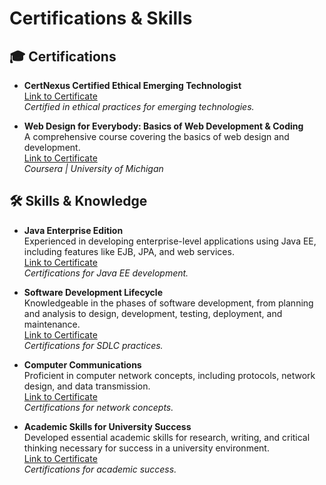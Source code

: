 # Certifications & Skills

## 🎓 Certifications

- **CertNexus Certified Ethical Emerging Technologist**  
  [Link to Certificate](https://www.certnexus.com/certification/certified-ethical-emerging-technologist/)  
  *Certified in ethical practices for emerging technologies.*

- **Web Design for Everybody: Basics of Web Development & Coding**  
  A comprehensive course covering the basics of web design and development.  
  [Link to Certificate](https://coursera.org/share/ef77765c774c4a54ad7aff5087bddf48)  
  *Coursera | University of Michigan*

## 🛠️ Skills & Knowledge

- **Java Enterprise Edition**  
  Experienced in developing enterprise-level applications using Java EE, including features like EJB, JPA, and web services.  
  [Link to Certificate](https://coursera.org/share/196c73e362187e4ec1779c2244ac0b9d)  
  *Certifications for Java EE development.*

- **Software Development Lifecycle**  
  Knowledgeable in the phases of software development, from planning and analysis to design, development, testing, deployment, and maintenance.  
  [Link to Certificate](https://coursera.org/share/7aee13dfbcfe548e06cdb64e040e396d)  
  *Certifications for SDLC practices.*

- **Computer Communications**  
  Proficient in computer network concepts, including protocols, network design, and data transmission.  
  [Link to Certificate](https://coursera.org/share/24a5d81d28be00aebae614df3c0ae430)  
  *Certifications for network concepts.*

- **Academic Skills for University Success**  
  Developed essential academic skills for research, writing, and critical thinking necessary for success in a university environment.  
  [Link to Certificate](https://coursera.org/share/646730267ce277e2ba5a011462d006f0)  
  *Certifications for academic success.*

